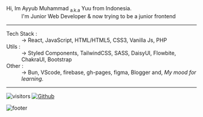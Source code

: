 
<dl>
  <dt>Hi, Im Ayyub Muhammad <sub>a.k.a</sub> Yuu from Indonesia.</dt>
  <dd>I'm Junior Web Developer & now trying to be a junior frontend</dd>
</dl>

---

<dl>
  <dt>Tech Stack :</dt>
  <dd>-> React, JavaScript, HTML/HTML5, CSS3, Vanilla Js, PHP</dd>

  <dt>Utils :</dt>
  <dd>-> Styled Components, TailwindCSS, SASS, DaisyUI, Flowbite, ChakraUI, Bootstrap</dd>
  
  <dt>Other :</dt>
  <dd>-> Bun, VScode, firebase, gh-pages, figma, Blogger and, <em>My mood for learning</em>.</dd>

  
</dl>

---
![visitors](https://visitor-badge.laobi.icu/badge?page_id=Id-Yuu.TikViews)
[![Github](https://img.shields.io/github/followers/Id-Yuu?label=Follow&style=social)](https://github.com/Id-Yuu)


![footer](https://capsule-render.vercel.app/api?type=waving&color=auto&height=150&section=footer&text=Id-Yuu&fontSize=20&fontAlignY=60&fontAlign=90)
